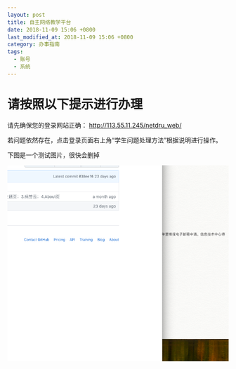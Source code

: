 ```yaml
---
layout: post
title: 自主网络教学平台
date: 2018-11-09 15:06 +0800
last_modified_at: 2018-11-09 15:06 +0800
category: 办事指南
tags:
  - 账号
  - 系统
---
```


# 请按照以下提示进行办理

请先确保您的登录网站正确： http://113.55.11.245/netdru_web/

若问题依然存在，点击登录页面右上角“学生问题处理方法”根据说明进行操作。


下图是一个测试图片，很快会删掉

![测试图片](/assets/WX20181109-154658.png)
